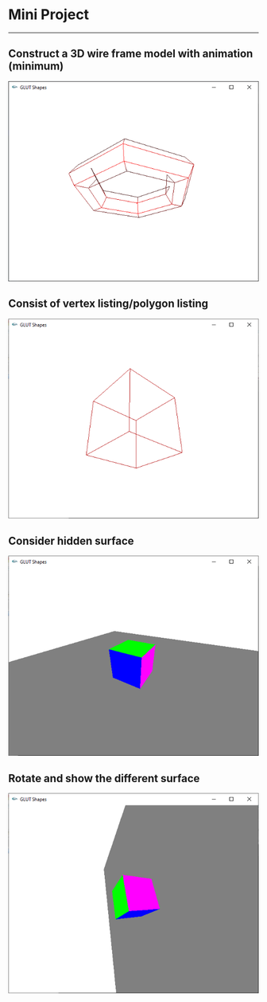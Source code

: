 # Mini Project

<hr />

## Construct a 3D wire frame model with animation (minimum)

![Liang-Barskey algorithm](./assets/image.png)

## Consist of vertex listing/polygon listing

![Consist of vertex listing/polygon listing](./assets/image%20(1).png)

## Consider hidden surface

![Consider hidden surface](./assets/image%20(2).png)

## Rotate and show the different surface

![Rotate and show the different surface](./assets/image%20(3).png)